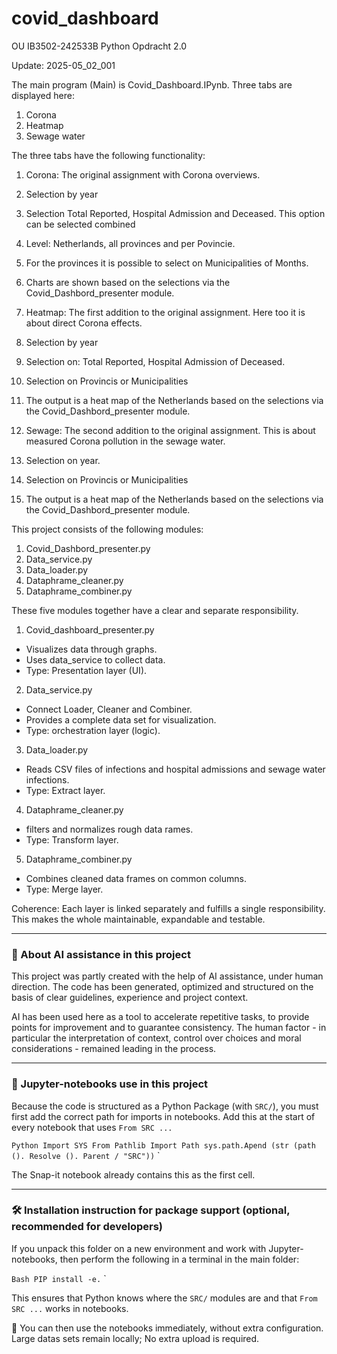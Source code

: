 # covid_dashboard

OU IB3502-242533B Python Opdracht 2.0 

Update: 2025-05_02_001

The main program (Main) is Covid_Dashboard.IPynb. Three tabs are displayed here:
 1. Corona
 2. Heatmap
 3. Sewage water

The three tabs have the following functionality:

1. Corona:
The original assignment with Corona overviews.
 1. Selection by year
 2. Selection Total Reported, Hospital Admission and Deceased. This option can be selected combined
 3. Level: Netherlands, all provinces and per Povincie.
 4. For the provinces it is possible to select on Municipalities of Months.
 5. Charts are shown based on the selections via the Covid_Dashbord_presenter module.

2. Heatmap:
The first addition to the original assignment. Here too it is about direct Corona effects.
 1. Selection by year
 2. Selection on: Total Reported, Hospital Admission of Deceased.
 3. Selection on Provincis or Municipalities
 4. The output is a heat map of the Netherlands based on the selections via the Covid_Dashbord_presenter module.


3. Sewage:
The second addition to the original assignment. This is about measured Corona pollution in the sewage water.
 1. Selection on year.
 3. Selection on Provincis or Municipalities
 4. The output is a heat map of the Netherlands based on the selections via the Covid_Dashbord_presenter module.


This project consists of the following modules:

 1. Covid_Dashbord_presenter.py
 2. Data_service.py
 3. Data_loader.py
 4. Dataphrame_cleaner.py
 5. Dataphrame_combiner.py

These five modules together have a clear and separate responsibility.

1. Covid_dashboard_presenter.py
 - Visualizes data through graphs.
 - Uses data_service to collect data.
 - Type: Presentation layer (UI).

2. Data_service.py
 - Connect Loader, Cleaner and Combiner.
 - Provides a complete data set for visualization.
 - Type: orchestration layer (logic).

3. Data_loader.py
 - Reads CSV files of infections and hospital admissions and sewage water infections.
 - Type: Extract layer.

4. Dataphrame_cleaner.py
 - filters and normalizes rough data rames.
 - Type: Transform layer.

5. Dataphrame_combiner.py
 - Combines cleaned data frames on common columns.
 - Type: Merge layer.

Coherence:
Each layer is linked separately and fulfills a single responsibility. This makes the whole maintainable, expandable and testable.


---

### 🤖 About AI assistance in this project

This project was partly created with the help of AI assistance, under human direction.
The code has been generated, optimized and structured on the basis of clear guidelines, experience and project context.

AI has been used here as a tool to accelerate repetitive tasks, to provide points for improvement and to guarantee consistency.
The human factor - in particular the interpretation of context, control over choices and moral considerations - remained leading in the process.



---

### 🧪 Jupyter-notebooks use in this project

Because the code is structured as a Python Package (with `SRC/`), you must first add the correct path for imports in notebooks.
Add this at the start of every notebook that uses `From SRC ...`

`` Python
Import SYS
From Pathlib Import Path
sys.path.Apend (str (path (). Resolve (). Parent / "SRC"))
`` `

The Snap-it notebook already contains this as the first cell.


---

### 🛠 Installation instruction for package support (optional, recommended for developers)

If you unpack this folder on a new environment and work with Jupyter-notebooks, then perform the following in a terminal in the main folder:

`` Bash
PIP install -e.
`` `

This ensures that Python knows where the `SRC/` modules are and that `From SRC ...` works in notebooks.

📁 You can then use the notebooks immediately, without extra configuration. Large datas sets remain locally; No extra upload is required.
